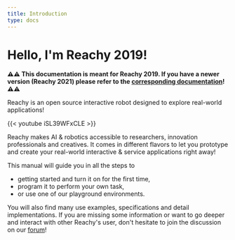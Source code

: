```yaml
---
title: Introduction
type: docs
---
```


# Hello, I'm Reachy 2019!

**:warning::warning: This documentation is meant for Reachy 2019. If you have a newer version (Reachy 2021) please refer to the [corresponding documentation](https://docs.pollen-robotics.com/)! :warning::warning:** 

Reachy is an open source interactive robot designed to explore real-world applications!

{{< youtube iSL39WFxCLE >}}

Reachy makes AI & robotics accessible to researchers, innovation professionals and creatives. It comes in different flavors to let you prototype and create your real-world interactive & service applications right away! 

This manual will guide you in all the steps to
* getting started and turn it on for the first time,
* program it to perform your own task, 
* or use one of our playground environments.

You will also find many use examples, specifications and detail implementations. If you are missing some information or want to go deeper and interact with other Reachy's user, don't hesitate to join the discussion on our [forum](https://forum.pollen-robotics.com)!
